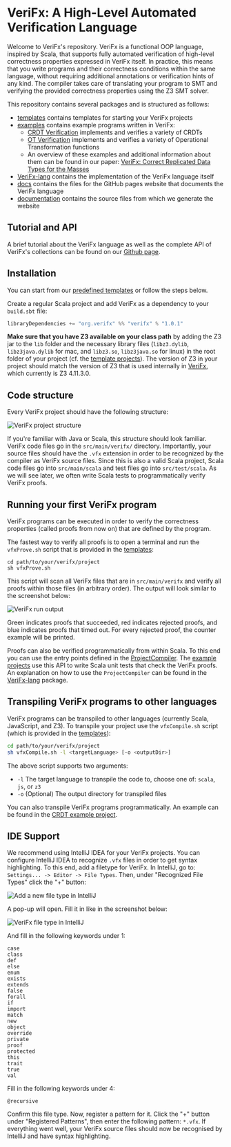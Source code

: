 # VeriFx: A High-Level Automated Verification Language

Welcome to VeriFx's repository.
VeriFx is a functional OOP language, inspired by Scala, that supports fully automated verification of high-level correctness properties expressed in VeriFx itself.
In practice, this means that you write programs and their correctness conditions within the same language, without requiring additional annotations or verification hints of any kind. 
The compiler takes care of translating your program to SMT and verifying the provided correctness properties using the Z3 SMT solver.

This repository contains several packages and is structured as follows:
- [templates](templates) contains templates for starting your VeriFx projects 
- [examples](examples) contains example programs written in VeriFx:
  - [CRDT Verification](examples/CRDT%20Verification) implements and verifies a variety of CRDTs
  - [OT Verification](examples/OT%20Verification) implements and verifies a variety of Operational Transformation functions
  - An overview of these examples and additional information about them can be found in our paper: [VeriFx: Correct Replicated Data Types for the Masses](https://arxiv.org/abs/2207.02502)
- [VeriFx-lang](VeriFx-lang) contains the implementation of the VeriFx language itself
- [docs](docs) contains the files for the GitHub pages website that documents the VeriFx language
- [documentation](documentation) contains the source files from which we generate the website

## Tutorial and API

A brief tutorial about the VeriFx language as well as the complete API of VeriFx's collections can be found on our [Github page](http://kevin-dp.github.io/verifx).

## Installation

You can start from our [predefined templates](templates) or follow the steps below.

Create a regular Scala project and add VeriFx as a dependency to your `build.sbt` file:
```sbt
libraryDependencies += "org.verifx" %% "verifx" % "1.0.1"
```

**Make sure that you have Z3 available on your class path** by adding the Z3 jar to the `lib` folder
and the necessary library files (`libz3.dylib`, `libz3java.dylib` for mac, and `libz3.so`, `libz3java.so` for linux) in the root folder of your project (cf. the [template projects](templates)).
The version of Z3 in your project should match the version of Z3 that is used internally in [VeriFx](VeriFx-lang), which currently is Z3 4.11.3.0.

## Code structure

Every VeriFx project should have the following structure:

![VeriFx project structure](images/verifxProjectStructure.png)

If you're familiar with Java or Scala, this structure should look familiar.
VeriFx code files go in the `src/main/verifx/` directory.
Importantly, your source files should have the `.vfx` extension in order to be recognized by the compiler as VeriFx source files.
Since this is also a valid Scala project, Scala code files go into `src/main/scala` and test files go into `src/test/scala`.
As we will see later, we often write Scala tests to programmatically verify VeriFx proofs.

## Running your first VeriFx program

VeriFx programs can be executed in order to verify
the correctness properties (called proofs from now on) that are defined by the program.

The fastest way to verify all proofs is to open a terminal and run the `vfxProve.sh` script that is provided in the [templates](templates):
```shell
cd path/to/your/verifx/project
sh vfxProve.sh
```

This script will scan all VeriFx files that are in `src/main/verifx` and verify all proofs within those files (in arbitrary order).
The output will look similar to the screenshot below:

![VeriFx run output](images/vfxProveOutput.png)

Green indicates proofs that succeeded, red indicates rejected proofs,
and blue indicates proofs that timed out.
For every rejected proof, the counter example will be printed. 

Proofs can also be verified programmatically from within Scala.
To this end you can use the entry points defined in the [ProjectCompiler](VeriFx-lang/src/main/scala/be/vub/verifx/Compiler/ProjectCompiler.scala).
The [example projects](examples) use this API to write Scala unit tests that check the VeriFx proofs.
An explanation on how to use the `ProjectCompiler` can be found in the [VeriFx-lang](VeriFx-lang) package.

## Transpiling VeriFx programs to other languages

VeriFx programs can be transpiled to other languages (currently Scala, JavaScript, and Z3).
To transpile your project use the `vfxCompile.sh` script (which is provided in the [templates](templates)):
```sh
cd path/to/your/verifx/project
sh vfxCompile.sh -l <targetLanguage> [-o <outputDir>]
```

The above script supports two arguments:
- `-l` The target language to transpile the code to, choose one of: `scala`, `js`, or `z3`
- `-o` (Optional) The output directory for transpiled files

You can also transpile VeriFx programs programmatically.
An example can be found in the [CRDT example project](examples/CRDT%20Verification/src/test/scala/be/vub/crdtproofs/CompileToScala.scala).

## IDE Support

We recommend using IntelliJ IDEA for your VeriFx projects.
You can configure IntelliJ IDEA to recognize `.vfx` files in order to get syntax highlighting.
To this end, add a filetype for VeriFx.
In IntelliJ, go to: `Settings... -> Editor -> File Types`.
Then, under "Recognized File Types" click the "+" button:

![Add a new file type in IntelliJ](images/createFileType.png)

A pop-up will open. Fill it in like in the screenshot below:

![VeriFx file type in IntelliJ](images/vfx-fileType.png)

And fill in the following keywords under 1:
```
case
class
def
else
enum
exists
extends
false
forall
if
import
match
new
object
override
private
proof
protected
this
trait
true
val
```

Fill in the following keywords under 4:
```
@recursive
```

Confirm this file type.
Now, register a pattern for it.
Click the "+" button under "Registered Patterns", then enter the following pattern: `*.vfx`.
If everything went well, your VeriFx source files should now be recognised by IntelliJ and have syntax highlighting.
